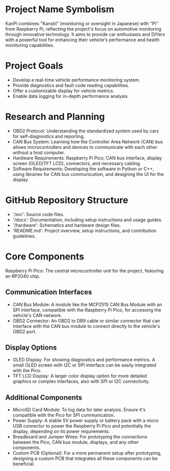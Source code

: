 <h1>Project Name Symbolism</h1>  

KanPi combines "Kanshi" (monitoring or oversight in Japanese) with "Pi" from Raspberry Pi, reflecting the project's focus on automotive monitoring through innovative technology. It aims to provide car enthusiasts and DIYers with a powerful tool for enhancing their vehicle's performance and health monitoring capabilities.

<h1>Project Goals</h1>

- Develop a real-time vehicle performance monitoring system.
- Provide diagnostics and fault code reading capabilities.
- Offer a customizable display for vehicle metrics.
- Enable data logging for in-depth performance analysis.

<h1>Research and Planning</h1>

- OBD2 Protocol: Understanding the standardized system used by cars for self-diagnostics and reporting.
- CAN Bus System: Learning how the Controller Area Network (CAN) bus allows microcontrollers and devices to communicate with each other without a host computer.
- Hardware Requirements: Raspberry Pi Pico, CAN bus interface, display screen (OLED/TFT LCD), connectors, and necessary cabling.
- Software Requirements: Developing the software in Python or C++, using libraries for CAN bus communication, and designing the UI for the display.

<h1>GitHub Repository Structure</h1>

- '/src': Source code files.
- '/docs': Documentation, including setup instructions and usage guides.
- '/hardware': Schematics and hardware design files.
- 'README.md': Project overview, setup instructions, and contribution guidelines.

<h1>Core Components</h1>

Raspberry Pi Pico: The central microcontroller unit for the project, featuring an RP2040 chip.

<h2>Communication Interfaces</h2>

- CAN Bus Module: A module like the MCP2515 CAN Bus Module with an SPI interface, compatible with the Raspberry Pi Pico, for accessing the vehicle's CAN network.
- OBD2 Connector: An OBD2 to DB9 cable or similar connector that can interface with the CAN bus module to connect directly to the vehicle's OBD2 port.

<h2>Display Options</h2>

- OLED Display: For showing diagnostics and performance metrics. A small OLED screen with I2C or SPI interface can be easily integrated with the Pico.
- TFT LCD Display: A larger color display option for more detailed graphics or complex interfaces, also with SPI or I2C connectivity.

<h2>Additional Components</h2>

- MicroSD Card Module: To log data for later analysis. Ensure it's compatible with the Pico for SPI communication.
- Power Supply: A stable 5V power supply or battery pack with a micro USB connector to power the Raspberry Pi Pico and potentially the display, depending on its power requirements.
- Breadboard and Jumper Wires: For prototyping the connections between the Pico, CAN bus module, displays, and any other components.
- Custom PCB (Optional): For a more permanent setup after prototyping, designing a custom PCB that integrates all these components can be beneficial.
